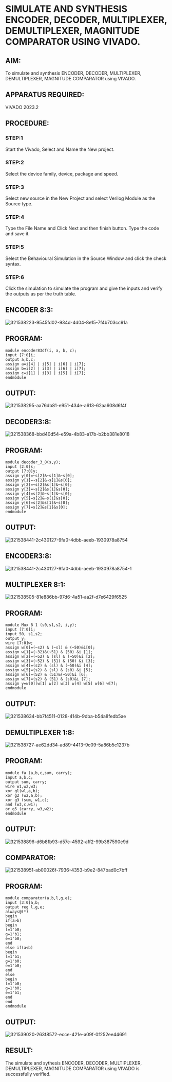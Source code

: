 # SIMULATE AND SYNTHESIS ENCODER, DECODER, MULTIPLEXER, DEMULTIPLEXER, MAGNITUDE COMPARATOR USING VIVADO.

## AIM:

To simulate and synthesis ENCODER, DECODER, MULTIPLEXER, DEMULTIPLEXER, MAGNITUDE COMPARATOR using VIVADO.

## APPARATUS REQUIRED:

VIVADO 2023.2

## PROCEDURE:

### STEP:1 
Start the Vivado, Select and Name the New project.
### STEP:2 
Select the device family, device, package and speed.
### STEP:3
Select new source in the New Project and select Verilog Module as the Source type.
### STEP:4
Type the File Name and Click Next and then finish button. Type the code and save it.
### STEP:5 
Select the Behavioural Simulation in the Source Window and click the check syntax.
### STEP:6
Click the simulation to simulate the program and give the inputs and verify the outputs as per the truth table.

## ENCODER 8:3:

![321538223-9545fd02-934d-4d04-8e15-7f4b703cc91a](https://github.com/Sachita02/VLSI-LAB-EXP-2/assets/162723490/1784400f-3406-41b7-b1a3-43bcd140717b)

## PROGRAM:
```
module encoder83df(i, a, b, c);
input [7:0]i;
output a,b,c;
assign a=i[4] | i[5] | i[6] | i[7];
assign b=i[2] | i[3] | i[6] | i[7];
assign c=i[1] | i[3] | i[5] | i[7];
endmodule
```
## OUTPUT:

![321538295-aa76db81-e951-434e-a613-62aa608d6f4f](https://github.com/Sachita02/VLSI-LAB-EXP-2/assets/162723490/9918291c-1b64-48c7-93e8-86bde00bd665)

## DECODER3:8:

![321538368-bbd40d54-e59a-4b83-a17b-b2bb381e8018](https://github.com/Sachita02/VLSI-LAB-EXP-2/assets/162723490/49cf3bf3-aff8-401b-92e7-9715f2042569)

## PROGRAM:
```
module decoder_3_8(s,y);
input [2:0]s;
output [7:0]y;
assign y[0]=~s[2]&~s[1]&~s[0];
assign y[1]=~s[2]&~s[1]&s[0];
assign y[2]=~s[2]&s[1]&~s[0];
assign y[3]=~s[2]&s[1]&s[0];
assign y[4]=s[2]&~s[1]&~s[0];
assign y[5]=s[2]&~s[1]&s[0];
assign y[6]=s[2]&s[1]&~s[0];
assign y[7]=s[2]&s[1]&s[0];
endmodule
```
## OUTPUT:
![321538441-2c430127-9fa0-4dbb-aeeb-1930978a8754](https://github.com/Sachita02/VLSI-LAB-EXP-2/assets/162723490/1838238f-56cf-409e-bc97-5762187067f5)


## ENCODER3:8:
![321538441-2c430127-9fa0-4dbb-aeeb-1930978a8754-1](https://github.com/Sachita02/VLSI-LAB-EXP-2/assets/162723490/5390c491-3a14-4db7-991a-35b54c17fbc3)


## MULTIPLEXER 8:1:

![321538505-81e886bb-97d6-4a51-aa2f-d7e6429f6525](https://github.com/Sachita02/VLSI-LAB-EXP-2/assets/162723490/c9855ddb-70fa-4f0f-a32c-64e2322a3b80)

## PROGRAM:
```
module Mux 8 1 (s0,s1,s2, i,y);
input [7:0]i;
input 50, s1,s2;
output y;
wire [7:0]w;
assign w[0]=(~s2) & (~sl) & (~50)&i[0];
assign w[1]=(~32)&(~51) & (50) &i [1];
assign w[2]=(~52) & (sl) & (~50)&i [2];
assign w[3]=(~52) & (51) & (50) &i [3];
assign w[4]=(s2) & (sl) & (~50)&i [4];
assign w[5]=(s2) & (sl) & (s0) &i [5];
assign w[6]=(52) & (51)&(~50)&i [6];
assign w[7]=(s2) & (51) & (s0)&i [7];
assign y=w[0][w[1] w[2] w[3] w[4] w[5] w[6] w[7];
endmodule
```
## OUTPUT:

![321538634-bb7f4511-0128-414b-9dba-b54a8fedb5ae](https://github.com/Sachita02/VLSI-LAB-EXP-2/assets/162723490/55f1eb59-23b1-4def-9360-a80f6dab9a24)

## DEMULTIPLEXER 1:8:

![321538727-ae62dd34-ad89-4413-9c09-5a86b5c1237b](https://github.com/Sachita02/VLSI-LAB-EXP-2/assets/162723490/1d1c425f-eb84-4fb3-bac3-05026ca130f9)

## PROGRAM:
```
module fa (a,b,c,sum, carry);
input a,b,c;
output sum, carry;
wire w1,w2,w3;
xor gl(wl,a,b);
xor g2 (w2,a,b);
xor g3 (sum, w1,c);
and (w3,c,w1);
or g5 (carry, w3,w2);
endmodule
```
## OUTPUT:

![321538896-d6b8fb93-d57c-4592-aff2-99b387590e9d](https://github.com/Sachita02/VLSI-LAB-EXP-2/assets/162723490/062d1def-4b20-4c3d-8f02-7fcf014f1c7e)

## COMPARATOR:

![321538951-ab00026f-7936-4353-b9e2-847bad0c7bff](https://github.com/Sachita02/VLSI-LAB-EXP-2/assets/162723490/da23834d-5eee-4ba7-a093-62c189ae7451)

## PROGRAM:
```
module comparator(a,b,l,g,e);
input [3:0]a,b;
output reg l,g,e;
always@(*)
begin
if(a>b)
begin
l=1'b0;
g=1'b1;
e=1'b0;
end
else if(a<b)
begin
l=1'b1;
g=1'b0;
e=1'b0;
end
else
begin
l=1'b0;
g=1'b0;
e=1'b1;
end
end
endmodule
```
## OUTPUT:

![321539020-263f8572-ecce-421e-a09f-0f252ee44691](https://github.com/Sachita02/VLSI-LAB-EXP-2/assets/162723490/855d1417-b810-465d-954e-5c12fa558e43)

## RESULT:
The simulate and sythesis ENCODER, DECODER, MULTIPLEXER, DEMULTIPLEXER, MAGNITUDE COMPARATOR using VIVADO is successfully verified.
